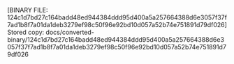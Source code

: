 [BINARY FILE: 124c1d7bd27c164badd48ed944384ddd95d400a5a257664388d6e3057f37f7ad1b8f7a01da1deb3279ef98c50f96e92bd10d057a52b74e751891d79df026]
Stored copy: docs/converted-binary/124c1d7bd27c164badd48ed944384ddd95d400a5a257664388d6e3057f37f7ad1b8f7a01da1deb3279ef98c50f96e92bd10d057a52b74e751891d79df026
